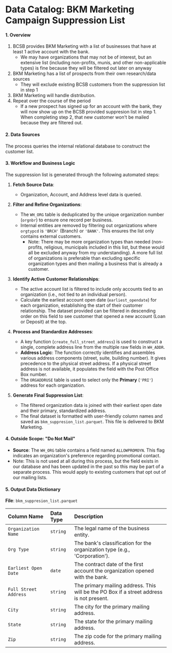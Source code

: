 # **Data Catalog: BKM Marketing Campaign Suppression List**

#### **1. Overview**

1. BCSB provides BKM Marketing with a list of businesses that have at least 1 active account with the bank.
    - We may have organizations that may not be of interest, but an extensive list (including non-profits, munis, and other non-applicable types) is fine because they will be filtered out later on anyway
2. BKM Marketing has a list of prospects from their own research/data sources
    - They will exclude existing BCSB customers from the suppression list in step 1
3. BKM Marketing will handle distribution.
4. Repeat over the course of the period
    - If a new prospect has signed up for an account with the bank, they will now show up on the BCSB provided suppresion list in step 1. When completing step 2, that new customer won't be mailed because they are filtered out.

#### **2. Data Sources**

The process queries the internal relational database to construct the customer list.

#### **3. Workflow and Business Logic**

The suppression list is generated through the following automated steps:

1.  **Fetch Source Data**:
    *   Organization, Account, and Address level data is queried.

2.  **Filter and Refine Organizations**:
    *   The `WH_ORG` table is deduplicated by the unique organization number (`orgnbr`) to ensure one record per business.
    *   Internal entities are removed by filtering out organizations where `orgtypcd` is `'BRCH'` (Branch) or `'BANK'`. This ensures the list only contains external customers.
        * Note: There may be more organization types than needed (non-profits, religious, municipals included in this list, but these would all be excluded anyway from my understanding). A more full list of organizations is preferable than excluding specific organization types and then mailing a business that is already a customer.

3.  **Identify Active Customer Relationships**:
    *   The active account list is filtered to include only accounts tied to an organization (i.e., not tied to an individual person).
    *   Calculate the earliest account open date (`earliest_opendate`) for each organization, establishing the start of their customer relationship. The dataset provided can be filtered in descending order on this field to see customer that opened a new account (Loan or Deposit) at the top.

4.  **Process and Standardize Addresses**:
    *   A key function (`create_full_street_address`) is used to construct a single, complete address line from the multiple raw fields in `WH_ADDR`.
    *   **Address Logic**: The function correctly identifies and assembles various address components (street, suite, building number). It gives precedence to the physical street address. If a physical street address is not available, it populates the field with the Post Office Box number.
    *   The `ORGADDRUSE` table is used to select only the **Primary** (`'PRI'`) address for each organization.

5.  **Generate Final Suppression List**:
    *   The filtered organization data is joined with their earliest open date and their primary, standardized address.
    *   The final dataset is formatted with user-friendly column names and saved as `bkm_suppresion_list.parquet`. This file is delivered to BKM Marketing.

#### **4. Outside Scope: "Do Not Mail"**

*   **Source**: The `WH_ORG` table contains a field named `ALLOWPROMOYN`. This flag indicates an organization's preference regarding promotional contact.
*   Note: This is not used at all during this process, but the field exists in our database and has been updated in the past so this may be part of a separate process. This would apply to existing customers that opt out of our mailing lists.

#### **5. Output Data Dictionary**

**File**: `bkm_suppresion_list.parquet`

| Column Name | Data Type | Description |
| :--- | :--- | :--- |
| `Organization Name` | `string` | The legal name of the business entity. |
| `Org Type` | `string` | The bank's classification for the organization type (e.g., 'Corporation'). |
| `Earliest Open Date` | `date` | The contract date of the first account the organization opened with the bank. |
| `Full Street Address` | `string` | The primary mailing address. This will be the PO Box if a street address is not present. |
| `City` | `string` | The city for the primary mailing address. |
| `State` | `string` | The state for the primary mailing address. |
| `Zip` | `string` | The zip code for the primary mailing address. |
